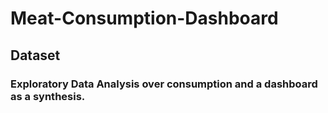 # Meat-Consumption-Dashboard

## Dataset

### Exploratory Data Analysis over consumption and a dashboard as a synthesis.
